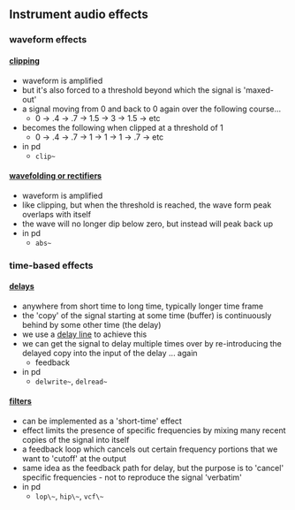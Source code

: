 ## Instrument audio effects

### waveform effects
#### [clipping](https://en.wikipedia.org/wiki/Clipping_(audio))
- waveform is amplified
- but it's also forced to a threshold beyond which the signal is 'maxed-out'
- a signal moving from 0 and back to 0 again over the following course...
    - 0 -> .4 -> .7 -> 1.5 -> 3 -> 1.5 -> etc
- becomes the following when clipped at a threshold of 1
    - 0 -> .4 -> .7 -> 1 -> 1 -> 1 -> .7 -> etc
- in pd
    - `clip~`

#### [wavefolding or rectifiers](https://en.wikipedia.org/wiki/Rectifier)
- waveform is amplified
- like clipping, but when the threshold is reached, the wave form peak overlaps with itself
- the wave will no longer dip below zero, but instead will peak back up
- in pd
    - `abs~`

### time-based effects
#### [delays](https://en.wikipedia.org/wiki/Delay_(audio_effect))
- anywhere from short time to long time, typically longer time frame
- the 'copy' of the signal starting at some time (buffer) is continuously behind by some other time (the delay)
- we use a [delay line](https://en.wikipedia.org/wiki/Digital_delay_line) to achieve this
- we can get the signal to delay multiple times over by re-introducing the delayed copy into the input of the delay ... again
    - feedback
- in pd
    - `delwrite~`, `delread~`

#### [filters](https://en.wikipedia.org/wiki/Digital_filter)
- can be implemented as a 'short-time' effect
- effect limits the presence of specific frequencies by mixing many recent copies of the signal into itself
- a feedback loop which cancels out certain frequency portions that we want to 'cutoff' at the output
- same idea as the feedback path for delay, but the purpose is to 'cancel' specific frequencies - not to reproduce the signal 'verbatim'
- in pd
    - `lop\~`, `hip\~`, `vcf\~`
